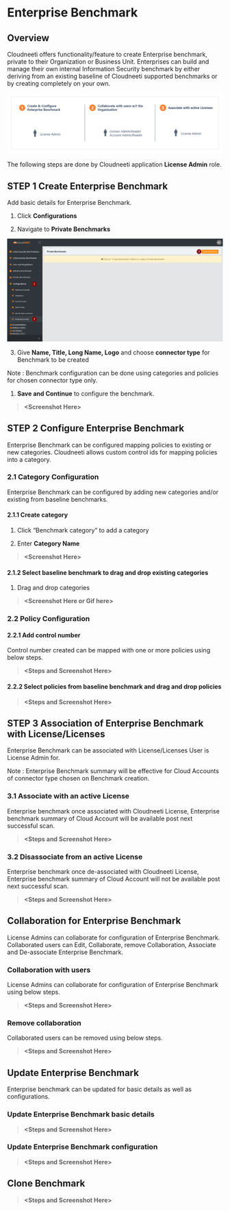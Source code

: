 Enterprise Benchmark
====================

Overview
--------

Cloudneeti offers functionality/feature to create Enterprise benchmark, private
to their Organization or Business Unit. Enterprises can build and manage their
own internal Information Security benchmark by either deriving from an existing
baseline of Cloudneeti supported benchmarks or by creating completely on your
own.

![Configure Notifications](.././images/enterpriseBenchmark/enterpriseBenchmarkOverview.png#thumbnail1)



The following steps are done by Cloudneeti application **License Admin** role.

STEP 1 Create Enterprise Benchmark
---------------------------

Add basic details for Enterprise Benchmark.

1.  Click **Configurations**

2.  Navigate to **Private Benchmarks**

![Configure Notifications](.././images/enterpriseBenchmark/enterpriseBenchmarkCreate.png#thumbnail)

3.  Give **Name, Title, Long Name, Logo** and choose **connector type** for
    Benchmark to be created

Note : Benchmark configuration can be done using categories and policies for
chosen connector type only.

1.  **Save and Continue** to configure the benchmark.

>   **\<Screenshot Here\>**

STEP 2 Configure Enterprise Benchmark
------------------------------

Enterprise Benchmark can be configured mapping policies to existing or new
categories. Cloudneeti allows custom control ids for mapping policies into a
category.

### 2.1 Category Configuration

Enterprise Benchmark can be configured by adding new categories and/or existing
from baseline benchmarks.

#### 2.1.1 Create category

1.  Click “Benchmark category” to add a category

2.  Enter **Category Name**

>   **\<Screenshot Here\>**

#### 2.1.2 Select baseline benchmark to drag and drop existing categories

1.  Drag and drop categories

>   **\<Screenshot Here or Gif here\>**

### 2.2 Policy Configuration

#### 2.2.1 Add control number

Control number created can be mapped with one or more policies using below
steps.

>   **\<Steps and Screenshot Here\>**

#### 2.2.2 Select policies from baseline benchmark and drag and drop policies

>   **\<Steps and Screenshot Here\>**

STEP 3 Association of Enterprise Benchmark with License/Licenses
---------------------------------------------------------

Enterprise Benchmark can be associated with License/Licenses User is License
Admin for.

Note : Enterprise Benchmark summary will be effective for Cloud Accounts of
connector type chosen on Benchmark creation.

### 3.1 Associate with an active License 

Enterprise benchmark once associated with Cloudneeti License, Enterprise
benchmark summary of Cloud Account will be available post next successful scan.

>   **\<Steps and Screenshot Here\>**

### 3.2 Disassociate from an active License

Enterprise benchmark once de-associated with Cloudneeti License, Enterprise
benchmark summary of Cloud Account will not be available post next successful
scan.

>   **\<Steps and Screenshot Here\>**

Collaboration for Enterprise Benchmark
--------------------------------------

License Admins can collaborate for configuration of Enterprise Benchmark.
Collaborated users can Edit, Collaborate, remove Collaboration, Associate and
De-associate Enterprise Benchmark.

### Collaboration with users

License Admins can collaborate for configuration of Enterprise Benchmark using
below steps.

>   **\<Steps and Screenshot Here\>**

### Remove collaboration

Collaborated users can be removed using below steps.

>   **\<Steps and Screenshot Here\>**

Update Enterprise Benchmark
---------------------------

Enterprise benchmark can be updated for basic details as well as configurations.

### Update Enterprise Benchmark basic details

>   **\<Steps and Screenshot Here\>**

### Update Enterprise Benchmark configuration 

>   **\<Steps and Screenshot Here\>**

Clone Benchmark
---------------

>   **\<Steps and Screenshot Here\>**

